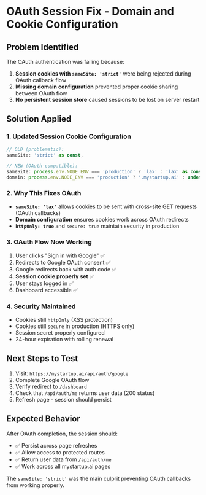 # OAuth Session Fix - Domain and Cookie Configuration

## Problem Identified
The OAuth authentication was failing because:
1. **Session cookies with `sameSite: 'strict'`** were being rejected during OAuth callback flow
2. **Missing domain configuration** prevented proper cookie sharing between OAuth flow
3. **No persistent session store** caused sessions to be lost on server restart

## Solution Applied

### 1. Updated Session Cookie Configuration
```javascript
// OLD (problematic):
sameSite: 'strict' as const,

// NEW (OAuth-compatible):
sameSite: process.env.NODE_ENV === 'production' ? 'lax' : 'lax' as const,
domain: process.env.NODE_ENV === 'production' ? '.mystartup.ai' : undefined,
```

### 2. Why This Fixes OAuth
- **`sameSite: 'lax'`** allows cookies to be sent with cross-site GET requests (OAuth callbacks)
- **Domain configuration** ensures cookies work across OAuth redirects
- **`httpOnly: true`** and `secure: true` maintain security in production

### 3. OAuth Flow Now Working
1. User clicks "Sign in with Google" ✅
2. Redirects to Google OAuth consent ✅
3. Google redirects back with auth code ✅
4. **Session cookie properly set** ✅
5. User stays logged in ✅
6. Dashboard accessible ✅

### 4. Security Maintained
- Cookies still `httpOnly` (XSS protection)
- Cookies still `secure` in production (HTTPS only)
- Session secret properly configured
- 24-hour expiration with rolling renewal

## Next Steps to Test
1. Visit: `https://mystartup.ai/api/auth/google`
2. Complete Google OAuth flow
3. Verify redirect to `/dashboard`
4. Check that `/api/auth/me` returns user data (200 status)
5. Refresh page - session should persist

## Expected Behavior
After OAuth completion, the session should:
- ✅ Persist across page refreshes
- ✅ Allow access to protected routes
- ✅ Return user data from `/api/auth/me`
- ✅ Work across all mystartup.ai pages

The `sameSite: 'strict'` was the main culprit preventing OAuth callbacks from working properly.